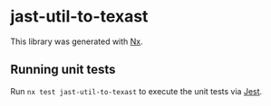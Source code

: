 # jast-util-to-texast

This library was generated with [Nx](https://nx.dev).

## Running unit tests

Run `nx test jast-util-to-texast` to execute the unit tests via [Jest](https://jestjs.io).
